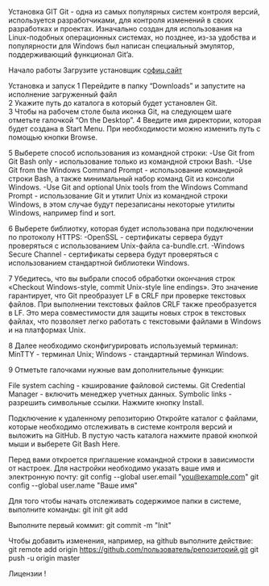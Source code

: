  Установка GIT
Git - одна из самых популярных систем контроля версий, используется разработчиками, для контроля изменений в своих разработках и проектах. Изначально создан для использования на Linux-подобных операционных системах, но позднее, из-за удобства и популярности для Windows был написан специальный эмулятор, поддерживающий функционал Git’a.

Начало работы
Загрузите установщик с[офиц.сайт](https://git-scm.com/downloads)

Установка и запуск
1 Перейдите в папку “Downloads” и запустите на исполнение загруженный файл   
2  Укажите путь до каталога в который будет установлен Git.      
3 Чтобы на рабочем столе была иконка Git, на следующем шаге отметьте галочкой “On the Desktop”.
4 Введите имя директории, которая будет создана в Start Menu. При необходимости можно изменить путь с помощью кнопки Browse.

5 Выберете способ использования из командной строки:
-Use Git from Git Bash only - использование только из командной строки Bash.
-Use Git from the Windows Command Prompt - использование командной строки Bash, а также минимальный набор команд Git из консоли Windows.
-Use Git and optional Unix tools from the Windows Command Prompt - использование Git и утилит Unix из командной строки Windows, в этом случае будут перезаписаны некоторые утилиты Windows, например find и sort.

6 Выберете библиотку, которая будет использована при подключении по протоколу HTTPS:
-OpenSSL - сертификаты сервера будут проверяться с использованием Unix-файла ca-bundle.crt.
-Windows Secure Channel - сертификаты сервера будут проверяться с использованием стандартной библиотеки Windows.


7 Убедитесь, что вы выбрали способ обработки окончания строк «Checkout Windows-style, commit Unix-style line endings». Это значение гарантирует, что Git преобразует LF в CRLF при проверке текстовых файлов. При выполнении текстовых файлов CRLF также преобразуется в LF. Это мера совместимости для защиты новых строк в текстовых файлах, что позволяет легко работать с текстовыми файлами в Windows и на платформах Unix.

 
8 Далее необходимо сконфигурировать используемый терминал:
MinTTY - терминал Unix;
Windows - стандартный терминал Windows.

9 Отметьте галочками нужные вам дополнительные функции:

File system caching - кэширование файловой системы.
Git Credential Manager - включить менеджер учетных данных.
Symbolic links - разрешить символьные ссылки.
Нажмите кнопку Install.



Подключение к удаленному репозиторию
Откройте каталог с файлами, которые необходимо отслеживать в системе контроля версий и выложить на GitHub. В пустую часть каталога нажмите правой кнопкой мыши и выберете Git Bash Here.


Перед вами откроется приглашение командной строки в зависимости от настроек.
Для настройки необходимо указать ваше имя и электронную почту:
git config --global user.email "you@example.com"
git config --global user.name "Ваше имя"

Для того чтобы начать отслеживать содержимое папки в системе, выполните команды:
git init
git add

Выполните первый коммит:
git commit -m "Init"

Чтобы добавить изменения, например, на github выполните действие:
git remote add origin https://github.com/пользователь/репозиторий.git
git push -u origin master

Лицензии !
